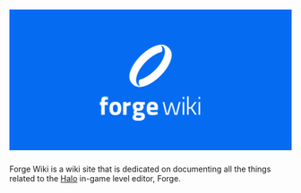 # ![Forge Wiki Website](https://raw.githubusercontent.com/forgewiki/.github/main/profile/github-banner-blue.png)
Forge Wiki is a wiki site that is dedicated on documenting all the things related to the [Halo](https://www.halowaypoint.com/) in-game level editor, Forge.

<!--

**Here are some ideas to get you started:**

🙋‍♀️ A short introduction - what is your organization all about?
🌈 Contribution guidelines - how can the community get involved?
👩‍💻 Useful resources - where can the community find your docs? Is there anything else the community should know?
🍿 Fun facts - what does your team eat for breakfast?
🧙 Remember, you can do mighty things with the power of [Markdown](https://docs.github.com/github/writing-on-github/getting-started-with-writing-and-formatting-on-github/basic-writing-and-formatting-syntax)
-->
